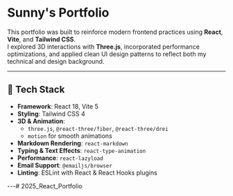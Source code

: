 # Sunny's Portfolio

This portfolio was built to reinforce modern frontend practices using **React**, **Vite**, and **Tailwind CSS**.  
I explored 3D interactions with **Three.js**, incorporated performance optimizations, and applied clean UI design patterns to reflect both my technical and design background.

---

## 🚀 Tech Stack

- **Framework**: React 18, Vite 5
- **Styling**: Tailwind CSS 4
- **3D & Animation**:
  - `three.js`, `@react-three/fiber`, `@react-three/drei`
  - `motion` for smooth animations
- **Markdown Rendering**: `react-markdown`
- **Typing & Text Effects**: `react-type-animation`
- **Performance**: `react-lazyload`
- **Email Support**: `@emailjs/browser`
- **Linting**: ESLint with React & React Hooks plugins

---# 2025_React_Portfolio
